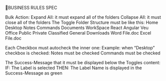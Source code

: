 🚩BUSINESS RULES SPEC

Bulk Action:
	Expand All: it must expand all of the folders
	Collapse All: it must close all of the folders
The Toggle Folder Structure must be like this:
	Home
	Desktop
	Notes
	Commands
	Documents
	WorkSpace
	React
	Angular
	Veu
	Office
	Public
	Private
	Classified
	General
	Downloads
	Word File.doc
	Excel File.doc

Each Checkbox must autocheck the inner one:
Example:
when “Desktop” checkbox is checked:
Notes must be checked
Commands must be checked

The Success-Message that it must be displayed below the Toggles content:
IF: The Label is selected
THEN: The Label Name is displayed in the Success-Message as green